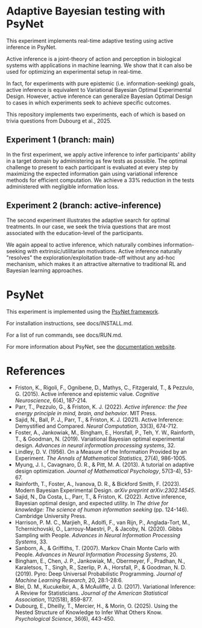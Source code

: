 # Adaptive Bayesian testing with PsyNet

This experiment implements real-time adaptive testing using active inference in PsyNet.

Active inference is a joint-theory of action and perception in biological systems with applications in machine learning.
We show that it can also be used for optimizing an experimental setup in real-time.

In fact, for experiments with pure epistemic (i.e. information-seeking) goals, active inference is equivalent to
Variational Bayesian Optimal Experimental Design.
However, active inference can generalize Bayesian Optimal Design to cases in which experiments seek to achieve specific
outcomes.

This repository implements two experiments, each of which is based on trivia questions from Dubourg et al., 2025.

## Experiment 1 (branch: main)

In the first experiment, we apply active inference to infer participants' ability in a target domain by administering as
few tests as possible.
The optimal challenge to present to each participant is evaluated at every step by maximizing the expected information
gain using variational inference methods for efficient computation.
We achieve a 33% reduction in the tests administered with negligible information loss.

## Experiment 2 (branch: active-inference)

The second experiment illustrates the adaptive search for optimal treatments.
In our case, we seek the trivia questions that are most associated with the education-level of the participants.

We again appeal to active inference, which naturally combines information-seeking with extrinsic/utilitarian
motivations. Active inference naturally "resolves" the exploration/exploitation trade-off without any ad-hoc mechanism,
which makes it an attractive alternative to traditional RL and Bayesian learning approaches.

# PsyNet

This experiment is implemented using the [PsyNet framework](https://www.psynet.dev/).

For installation instructions, see docs/INSTALL.md.

For a list of run commands, see docs/RUN.md.

For more information about PsyNet, see the [documentation website](https://psynetdev.gitlab.io/PsyNet/).

# References

* Friston, K., Rigoli, F., Ognibene, D., Mathys, C., Fitzgerald, T., & Pezzulo, G. (2015). Active inference and epistemic value. *Cognitive Neuroscience*, 6(4), 187-214.
* Parr, T., Pezzulo, G., & Friston, K. J. (2022). *Active inference: the free energy principle in mind, brain, and behavior*. MIT Press.
* Sajid, N., Ball, P. J., Parr, T., & Friston, K. J. (2021). Active Inference: Demystified and Compared. *Neural Computation*, 33(3), 674-712.
* Foster, A., Jankowiak, M., Bingham, E., Horsfall, P., Teh, Y. W., Rainforth, T., & Goodman, N. (2019). Variational Bayesian optimal experimental design. *Advances in neural information processing systems*, 32.
* Lindley, D. V. (1956). On a Measure of the Information Provided by an Experiment. *The Annals of Mathematical Statistics*, 27(4), 986-1005.
* Myung, J. I., Cavagnaro, D. R., & Pitt, M. A. (2013). A tutorial on adaptive design optimization. *Journal of Mathematical Psychology*, 57(3-4), 53-67.
* Rainforth, T., Foster, A., Ivanova, D. R., & Bickford Smith, F. (2023). Modern Bayesian Experimental Design. *arXiv preprint arXiv:2302.14545*.
* Sajid, N., Da Costa, L., Parr, T., & Friston, K. (2022). Active inference, Bayesian optimal design, and expected utility. In *The drive for knowledge: The science of human information seeking* (pp. 124-146). Cambridge University Press.
* Harrison, P. M. C., Marjieh, R., Adolfi, F., van Rijn, P., Anglada-Tort, M., Tchernichovski, O., Larrouy-Maestri, P., & Jacoby, N. (2020). Gibbs Sampling with People. *Advances in Neural Information Processing Systems*, 33.
* Sanborn, A., & Griffiths, T. (2007). Markov Chain Monte Carlo with People. *Advances in Neural Information Processing Systems*, 20.
* Bingham, E., Chen, J. P., Jankowiak, M., Obermeyer, F., Pradhan, N., Karaletsos, T., Singh, R., Szerlip, P. A., Horsfall, P., & Goodman, N. D. (2019). Pyro: Deep Universal Probabilistic Programming. *Journal of Machine Learning Research*, 20, 28:1-28:6.
* Blei, D. M., Kucukelbir, A., & McAuliffe, J. D. (2017). Variational Inference: A Review for Statisticians. *Journal of the American Statistical Association*, 112(518), 859-877.
* Dubourg, E., Dheilly, T., Mercier, H., & Morin, O. (2025). Using the Nested Structure of Knowledge to Infer What Others Know. *Psychological Science*, 36(6), 443-450.